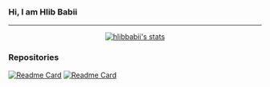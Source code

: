 ### Hi, I am Hlib Babii



---

<p align="center">
<a href="https://github.com/anuraghazra/github-readme-stats"><img alt="hlibbabii's stats" src="https://github-readme-stats.vercel.app/api?username=hlibbabii&show_icons=true&count_private=true&include_all_commits=true&theme=onedark"></a><br>
</p>

### Repositories

[![Readme Card](https://github-readme-stats.vercel.app/api/pin/?username=giganticode&repo=bohr)](https://github.com/giganticode/bohr)
[![Readme Card](https://github-readme-stats.vercel.app/api/pin/?username=giganticode&repo=codeprep)](https://github.com/giganticode/codeprep)



<!--

Here are some ideas to get you started:

- 🔭 I’m currently working on ...
- 🌱 I’m currently learning ...
- 👯 I’m looking to collaborate on ...
- 🤔 I’m looking for help with ...
- 💬 Ask me about ...
- 📫 How to reach me: ...
- 😄 Pronouns: ...
- ⚡ Fun fact: ...
-->
